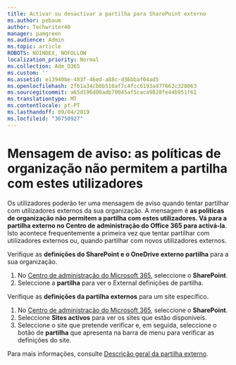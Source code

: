 ```yaml
---
title: Activar ou desactivar a partilha para SharePoint externo
ms.author: pebaum
author: Techwriter40
manager: pamgreen
ms.audience: Admin
ms.topic: article
ROBOTS: NOINDEX, NOFOLLOW
localization_priority: Normal
ms.collection: Adm_O365
ms.custom: ''
ms.assetid: e13940be-483f-46ed-a88c-d36bbaf04ad5
ms.openlocfilehash: 2f61a34cb0b510af7c4fcc6193a977662c328063
ms.sourcegitcommit: a65d196d00adb70045af5caca9828fe44b951f61
ms.translationtype: MT
ms.contentlocale: pt-PT
ms.lasthandoff: 09/04/2019
ms.locfileid: "36750927"
---
```

# <a name="warning-message-your-organizations-policies-dont-allow-you-to-share-with-these-users"></a>Mensagem de aviso: as políticas de organização não permitem a partilha com estes utilizadores

Os utilizadores poderão ter uma mensagem de aviso quando tentar partilhar com utilizadores externos da sua organização. A mensagem é **as políticas de organização não permitem a partilha com estes utilizadores. Vá para a partilha externo no Centro de administração do Office 365 para activá-la**. Isto acontece frequentemente a primeira vez que tentar partilhar com utilizadores externos ou, quando partilhar com novos utilizadores externos.

Verifique as **definições do SharePoint e o OneDrive externo partilha** para a sua organização.

1. No [Centro de administração do Microsoft 365](https://admin.microsoft.com/AdminPortal/Home#/homepage">https://admin.microsoft.com/), seleccione o **SharePoint**.
3. Seleccione a **partilha** para ver o External definições de partilha.

Verifique as **definições da partilha externos** para um site específico.

1. No [Centro de administração do Microsoft 365](https://admin.microsoft.com/AdminPortal/Home#/homepage">https://admin.microsoft.com/), seleccione o **SharePoint**.
2. Seleccione **Sites activos** para ver os sites que estão disponíveis.
3. Seleccione o site que pretende verificar e, em seguida, seleccione o botão de **partilha** que apresenta na barra de menu para verificar as definições do site.

Para mais informações, consulte [Descrição geral da partilha externo](https://docs.microsoft.com/sharepoint/external-sharing-overview).